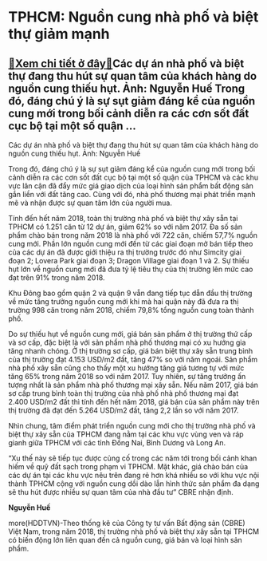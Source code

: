 TPHCM: Nguồn cung nhà phố và biệt thự giảm mạnh
===============================================

[:gift:Xem chi tiết ở đây:gift:](https://hddtvn.com/tphcm-nguon-cung-nha-pho-va-biet-thu-giam-manh/)Các dự án nhà phố và biệt thự đang thu hút sự quan tâm của khách hàng do nguồn cung thiếu hụt. Ảnh: Nguyễn Huế Trong đó, đáng chú ý là sự sụt giảm đáng kể của nguồn cung mới trong bối cảnh diễn ra các cơn sốt đất cục bộ tại một số quận …
---------------------------------------------------------------------------------------------------------------------------------------------------------------------------------------------------------------------------------------------







 






 Các dự án nhà phố và biệt thự đang thu hút sự quan tâm của khách hàng do nguồn cung thiếu hụt. Ảnh: Nguyễn Huế 


Trong đó, đáng chú ý là sự sụt giảm đáng kể của nguồn cung mới trong bối cảnh diễn ra các cơn sốt đất cục bộ tại một số quận của TPHCM và các khu vực lân cận đã đẩy mức giá giao dịch của loại hình sản phẩm bất động sản gắn liền với đất tăng cao. Cùng với đó, nhà phố thương mại phát triển mạnh mẽ và nhận được sự quan tâm lớn của người mua.


 Tính đến hết năm 2018, toàn thị trường nhà phố và biệt thự xây sẵn tại TPHCM có 1.251 căn từ 12 dự án, giảm 62% so với năm 2017. Đa số sản phẩm chào bán trong năm 2018 là nhà phố với 722 căn, chiếm 57,7% nguồn cung mới. Phần lớn nguồn cung mới đến từ các giai đoạn mở bán tiếp theo của các dự án đã được giới thiệu ra thị trường trước đó như Simcity giai đoạn 2; Lovera Park giai đoạn 3; Dragon Village giai đoạn 1 và 2. Sự thiếu hụt lớn về nguồn cung mới đã đưa tỷ lệ tiêu thụ của thị trường lên mức cao đạt trên 91% trong năm 2018.


 Khu Đông bao gồm quận 2 và quận 9 vẫn đang tiếp tục dẫn đầu thị trường về mức tăng trưởng nguồn cung mới khi mà hai quận này đã đưa ra thị trường 998 căn trong năm 2018, chiếm 79,8% tổng nguồn cung toàn thành phố. 


 Do sự thiếu hụt về nguồn cung mới, giá bán sản phẩm ở thị trường thứ cấp và sơ cấp, đặc biệt là với sản phẩm nhà phố thương mại có xu hướng gia tăng nhanh chóng. Ở thị trường sơ cấp, giá bán biệt thự xây sẵn trung bình của thị trường đạt 4.153 USD/m2 đất, tăng 47% so với năm ngoái. Sản phẩm nhà phố xây sẵn cũng cho thấy một xu hướng tăng giá tương tự với mức tăng 65% trong năm 2018 so với năm 2017. Tuy nhiên, sự tăng trưởng ấn tượng nhất là sản phẩm nhà phố thương mại xây sẵn. Nếu năm 2017, giá bán sơ cấp trung bình toàn thị trường của nhà phố nhà phố thương mại đạt 2.400 USD/m2 đất thì tính đến hết năm 2018, giá bán của sản phẩm này trên thị trường đã đạt đến 5.264 USD/m2 đất, tăng 2,2 lần so với năm 2017. 


 Nhìn chung, tâm điểm phát triển nguồn cung mới cho thị trường nhà phố và biệt thự xây sẵn của TPHCM đang nằm tại các khu vực vùng ven và ráp gianh giữa TPHCM với các tỉnh Đồng Nai, Bình Dương và Long An. 


 “Xu thế này sẽ tiếp tục được củng cố trong các năm tới trong bối cảnh khan hiếm về quỹ đất sạch trong phạm vi TPHCM. Mặt khác, giá chào bán của các dự án tại các khu vực nêu trên đang rẻ hơn khá nhiều so với khu vực nội thành TPHCM cộng với nguồn cung dồi dào lẫn hình thức sản phẩm đa dạng sẽ thu hút được nhiều sự quan tâm của nhà đầu tư” CBRE nhận định.






**Nguyễn Huế**



more(HDDTVN)-Theo thống kê của Công ty tư vấn Bất động sản (CBRE) Việt Nam, trong năm 2018, thị trường nhà phố và biệt thự xây sẵn tại TPHCM có biến động lớn liên quan đến cả nguồn cung, giá bán và loại hình sản phẩm.

